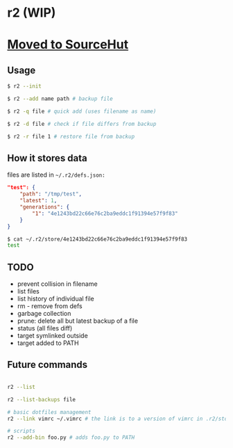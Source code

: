 # r2 (WIP)

# [Moved to SourceHut](https://git.sr.ht/~jackiejude/r2)

## Usage

```bash
$ r2 --init

$ r2 --add name path # backup file

$ r2 -q file # quick add (uses filename as name)

$ r2 -d file # check if file differs from backup

$ r2 -r file 1 # restore file from backup
```

## How it stores data

files are listed in `~/.r2/defs.json:`
```json
"test": {
    "path": "/tmp/test",
    "latest": 1,
    "generations": {
        "1": "4e1243bd22c66e76c2ba9eddc1f91394e57f9f83"
    }
}
```

```bash
$ cat ~/.r2/store/4e1243bd22c66e76c2ba9eddc1f91394e57f9f83 
test
```

## TODO

- prevent collision in filename
- list files
- list history of individual file
- rm - remove from defs
- garbage collection
- prune: delete all but latest backup of a file
- status (all files diff)
- target symlinked outside
- target added to PATH

## Future commands

```bash

r2 --list

r2 --list-backups file

# basic dotfiles management
r2 --link vimrc ~/.vimrc # the link is to a version of vimrc in .r2/store

# scripts
r2 --add-bin foo.py # adds foo.py to PATH
```
